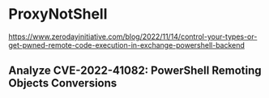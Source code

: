 # ProxyNotShell

<https://www.zerodayinitiative.com/blog/2022/11/14/control-your-types-or-get-pwned-remote-code-execution-in-exchange-powershell-backend>

## Analyze CVE-2022-41082: PowerShell Remoting Objects Conversions
